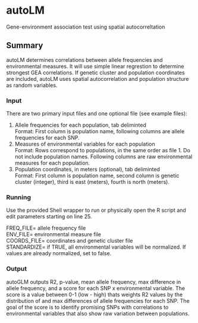 # autoLM
Gene-environment association test using spatial autocorreltation

## Summary

autoLM determines correlations between allele frequencies and environmental measures. It will use simple linear regrestion to determine strongest  GEA correlations. If genetic cluster and population coordinates are included, autoLM uses spatial autocorrelation and population structure as random variables.

### Input

There are two primary input files and one optional file (see example files):
1) Allele frequencies for each population, tab deliminted <br>
    Format: First column is population name, following columns are allele frequencies for each SNP. 
2) Measures of environmental variables for each population <br>
    Format: Rows correspond to populations, in the same order as file 1. Do not include population names. Following columns are raw environmental measures for each population. 
3) Population coordinates, in meters (optional), tab deliminted  <br>
    Format: First column is population name, second column is genetic cluster (integer), third is east (meters), fourth is north (meters). 
    

### Running 
Use the provided Shell wrapper to run or physically open the R script and edit parameters starting on line 25.

FREQ_FILE= allele frequency file  <br>
ENV_FILE= environmental measure file  <br>
COORDS_FILE= coordinates and genetic cluster file  <br>
STANDARDIZE= if TRUE, all environmental variables will be normalized. If values are already normalized, set to false. 

### Output
autoGLM outputs R2, p-value, mean allele frequency, max difference in allele frequency, and a score for each SNP x environmental variable. The score is a value between 0-1 (low - high) thats weights R2 values by the distribution of and max differences of allele frequencies for each SNP. The goal of the score is to identify promising SNPs with correlations to environmental variables that also show raw variation between populations.


